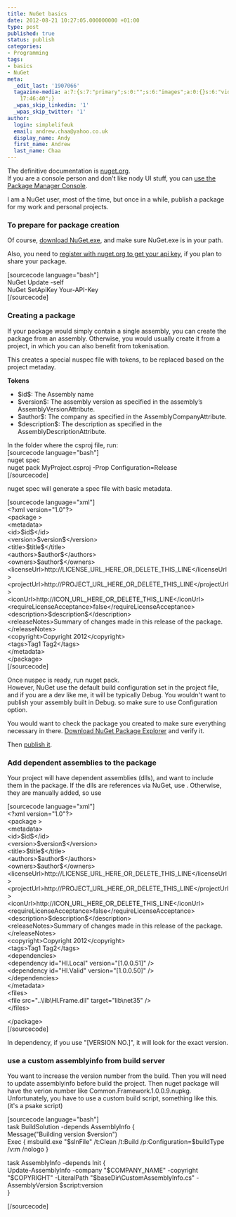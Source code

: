 ```yaml
---
title: NuGet basics
date: 2012-08-21 10:27:05.000000000 +01:00
type: post
published: true
status: publish
categories:
- Programming
tags:
- basics
- NuGet
meta:
  _edit_last: '1907066'
  tagazine-media: a:7:{s:7:"primary";s:0:"";s:6:"images";a:0:{}s:6:"videos";a:0:{}s:11:"image_count";i:0;s:6:"author";s:7:"1907066";s:7:"blog_id";s:7:"1833431";s:9:"mod_stamp";s:19:"2012-08-31
    17:46:40";}
  _wpas_skip_linkedin: '1'
  _wpas_skip_twitter: '1'
author:
  login: simplelifeuk
  email: andrew.chaa@yahoo.co.uk
  display_name: Andy
  first_name: Andrew
  last_name: Chaa
---
```

<p>The definitive documentation is <a href="http://docs.nuget.org/">nuget.org</a>.<br />
If you are a console person and don't like nody UI stuff, you can <a href="http://docs.nuget.org/docs/start-here/Using-the-Package-Manager-Console">use the Package Manager Console</a>.</p>
<p>I am a NuGet user, most of the time, but once in a while, publish a package for my work and personal projects. </p>
<h3>To prepare for package creation</h3>
<p>Of course, <a href="http://nuget.codeplex.com/releases/view/58939">download NuGet.exe</a>, and make sure NuGet.exe is in your path.</p>
<p>Also, you need to <a href="http://docs.nuget.org/docs/creating-packages/creating-and-publishing-a-package#api-key">register with nuget.org to get your api key</a>, if you plan to share your package.</p>
<p>[sourcecode language="bash"]<br />
NuGet Update -self<br />
NuGet SetApiKey Your-API-Key<br />
[/sourcecode]</p>
<h3>Creating a package</h3>
<p>If your package would simply contain a single assembly, you can create the package from an assembly. Otherwise, you would usually create it from a project, in which you can also benefit from tokenisation.</p>
<p>This creates a special nuspec file with tokens, to be replaced based on the project metaday.</p>
<p><strong>Tokens</strong></p>
<ul>
<li>$id$: The Assembly name</li>
<li>$version$: The assembly version as specified in the assembly’s AssemblyVersionAttribute.</li>
<li>$author$: The company as specified in the AssemblyCompanyAttribute.</li>
<li>$description$: The description as specified in the AssemblyDescriptionAttribute.</li>
</ul>
<p>In the folder where the csproj file, run:<br />
[sourcecode language="bash"]<br />
nuget spec<br />
nuget pack MyProject.csproj -Prop Configuration=Release<br />
[/sourcecode]</p>
<p>nuget spec will generate a spec file with basic metadata. </p>
<p>[sourcecode language="xml"]<br />
&lt;?xml version=&quot;1.0&quot;?&gt;<br />
&lt;package &gt;<br />
  &lt;metadata&gt;<br />
    &lt;id&gt;$id$&lt;/id&gt;<br />
    &lt;version&gt;$version$&lt;/version&gt;<br />
    &lt;title&gt;$title$&lt;/title&gt;<br />
    &lt;authors&gt;$author$&lt;/authors&gt;<br />
    &lt;owners&gt;$author$&lt;/owners&gt;<br />
    &lt;licenseUrl&gt;http://LICENSE_URL_HERE_OR_DELETE_THIS_LINE&lt;/licenseUrl&gt;<br />
    &lt;projectUrl&gt;http://PROJECT_URL_HERE_OR_DELETE_THIS_LINE&lt;/projectUrl&gt;<br />
    &lt;iconUrl&gt;http://ICON_URL_HERE_OR_DELETE_THIS_LINE&lt;/iconUrl&gt;<br />
    &lt;requireLicenseAcceptance&gt;false&lt;/requireLicenseAcceptance&gt;<br />
    &lt;description&gt;$description$&lt;/description&gt;<br />
    &lt;releaseNotes&gt;Summary of changes made in this release of the package.&lt;/releaseNotes&gt;<br />
    &lt;copyright&gt;Copyright 2012&lt;/copyright&gt;<br />
    &lt;tags&gt;Tag1 Tag2&lt;/tags&gt;<br />
  &lt;/metadata&gt;<br />
&lt;/package&gt;<br />
[/sourcecode]</p>
<p>Once  nuspec is ready, run nuget pack.<br />
However, NuGet use the default build configuration set in the project file, and if you are a dev like me, it will be typically Debug. You wouldn't want to publish your assembly built in Debug. so make sure to use Configuration option.</p>
<p>You would want to check the package you created to make sure everything necessary in there. <a href="http://nuget.codeplex.com/releases/view/59864">Download NuGet Package Explorer</a> and verify it.</p>
<p>Then <a href="http://docs.nuget.org/docs/creating-packages/creating-and-publishing-a-package">publish it</a>.</p>
<h3>Add dependent assemblies to the package</h3>
<p>Your project will have dependent assemblies (dlls), and want to include them in the package. If the dlls are references via NuGet, use . Otherwise, they are manually added, so use </p>
<p>[sourcecode language="xml"]<br />
&lt;?xml version=&quot;1.0&quot;?&gt;<br />
&lt;package &gt;<br />
  &lt;metadata&gt;<br />
    &lt;id&gt;$id$&lt;/id&gt;<br />
    &lt;version&gt;$version$&lt;/version&gt;<br />
    &lt;title&gt;$title$&lt;/title&gt;<br />
    &lt;authors&gt;$author$&lt;/authors&gt;<br />
    &lt;owners&gt;$author$&lt;/owners&gt;<br />
    &lt;licenseUrl&gt;http://LICENSE_URL_HERE_OR_DELETE_THIS_LINE&lt;/licenseUrl&gt;<br />
    &lt;projectUrl&gt;http://PROJECT_URL_HERE_OR_DELETE_THIS_LINE&lt;/projectUrl&gt;<br />
    &lt;iconUrl&gt;http://ICON_URL_HERE_OR_DELETE_THIS_LINE&lt;/iconUrl&gt;<br />
    &lt;requireLicenseAcceptance&gt;false&lt;/requireLicenseAcceptance&gt;<br />
    &lt;description&gt;$description$&lt;/description&gt;<br />
    &lt;releaseNotes&gt;Summary of changes made in this release of the package.&lt;/releaseNotes&gt;<br />
    &lt;copyright&gt;Copyright 2012&lt;/copyright&gt;<br />
    &lt;tags&gt;Tag1 Tag2&lt;/tags&gt;<br />
    &lt;dependencies&gt;<br />
        &lt;dependency id=&quot;Hl.Local&quot; version=&quot;[1.0.0.51]&quot; /&gt;<br />
        &lt;dependency id=&quot;Hl.Valid&quot; version=&quot;[1.0.0.50]&quot; /&gt;<br />
    &lt;/dependencies&gt;<br />
  &lt;/metadata&gt;<br />
  &lt;files&gt;<br />
    &lt;file src=&quot;..\lib\Hl.Frame.dll&quot; target=&quot;lib\net35&quot; /&gt;<br />
  &lt;/files&gt;</p>
<p>&lt;/package&gt;<br />
[/sourcecode]</p>
<p>In dependency, if you use "[VERSION NO.]", it will look for the exact version.</p>
<h3>use a custom assemblyinfo from build server</h3>
<p>You want to increase the version number from the build. Then you will need to update assemblyinfo before build the project. Then nuget package will have the verion number like Common.Framework.1.0.0.9.nupkg. Unfortunately, you have to use a custom build script, something like this. (it's a psake script)</p>
<p>[sourcecode language="bash"]<br />
task BuildSolution -depends AssemblyInfo {<br />
	Message(&quot;Building version $version&quot;)<br />
	Exec { msbuild.exe &quot;$slnFile&quot; /t:Clean /t:Build /p:Configuration=$buildType /v:m /nologo }</p>
<p>task AssemblyInfo -depends Init {<br />
	Update-AssemblyInfo -company &quot;$COMPANY_NAME&quot; -copyright &quot;$COPYRIGHT&quot; -LiteralPath &quot;$baseDir\CustomAssemblyInfo.cs&quot; -AssemblyVersion $script:version<br />
}</p>
<p>[/sourcecode]</p>
